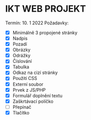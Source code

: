 # IKT WEB PROJEKT
Termín: 10. 1 2022
Požadavky:
- [X] Minimálně 3 propojené stránky
- [X] Nadpis
- [X] Pozadí
- [X] Obrázky
- [X] Odrážky
- [X] Číslování
- [X] Tabulka
- [X] Odkaz na cizí stránky
- [X] Použití CSS
- [X] Externí soubor
- [X] Prvek z JS/PHP
- [X] Formulář doplnění textu
- [X] Zaškrtávací políčko
- [ ] Přepínač
- [X] Tlačítko